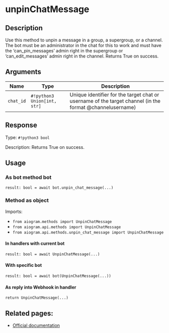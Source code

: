 # unpinChatMessage

## Description

Use this method to unpin a message in a group, a supergroup, or a channel. The bot must be an administrator in the chat for this to work and must have the ‘can_pin_messages’ admin right in the supergroup or ‘can_edit_messages’ admin right in the channel. Returns True on success.


## Arguments

| Name | Type | Description |
| - | - | - |
| `chat_id` | `#!python3 Union[int, str]` | Unique identifier for the target chat or username of the target channel (in the format @channelusername) |



## Response

Type: `#!python3 bool`

Description: Returns True on success.


## Usage


### As bot method bot

```python3
result: bool = await bot.unpin_chat_message(...)
```

### Method as object

Imports:

- `from aiogram.methods import UnpinChatMessage`
- `from aiogram.api.methods import UnpinChatMessage`
- `from aiogram.api.methods.unpin_chat_message import UnpinChatMessage`

#### In handlers with current bot
```python3
result: bool = await UnpinChatMessage(...)
```

#### With specific bot
```python3
result: bool = await bot(UnpinChatMessage(...))
```
#### As reply into Webhook in handler
```python3
return UnpinChatMessage(...)
```



## Related pages:

- [Official documentation](https://core.telegram.org/bots/api#unpinchatmessage)
